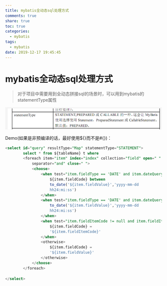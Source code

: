 ```yaml
---
title: mybatis全动态sql处理方式
comments: true
share: true
toc: true
categories:
  - mybatis
tags:
  - mybatis
date: 2019-12-17 19:45:45
---
```




# mybatis全动态sql处理方式

> 对于项目中需要用到全动态拼接sql的场景时，可以用到mybatis的statementType属性

![](https://raw.githubusercontent.com/adolphmaster/hexo-next/master/blogPicture/1811991-20190920142529656-1591028426.png)

Demo(如果是非预编译的话，最好使用${}而不是#{})：

```sql
<select id="query" resultType="Map" statementType="STATEMENT">  
        select * from ${tableName} t where  
        <foreach item="item" index="index" collection="field" open=" "  
            separator="and" close=" ">  
            <choose>  
                <when test="item.fieldType == 'DATE' and item.dateQueryFlag == 0">  
                    ${item.fieldCode} between  
                    to_date('${item.fieldValue}','yyyy-mm-dd  
                    hh24:mi:ss')   
                </when>  
                <when test="item.fieldType == 'DATE' and item.dateQueryFlag == 1">  
                    to_date('${item.fieldValue}','yyyy-mm-dd  
                    hh24:mi:ss')   
                </when>  
                <when test="item.fieldItemCode != null and item.fieldItemCode != ''">  
                    ${item.fieldCode} =  
                    '${item.fieldItemCode}'  
                </when>  
                <otherwise>  
                    ${item.fieldCode} =  
                    '${item.fieldValue}'  
                </otherwise>  
            </choose>  
        </foreach>  
  
</select> 
```

